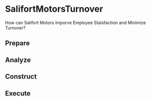 # SalifortMotorsTurnover
How can Salifort Motors imporve Employee Staisfaction and Minimize Turnover?

## Prepare

## Analyze

## Construct

## Execute
